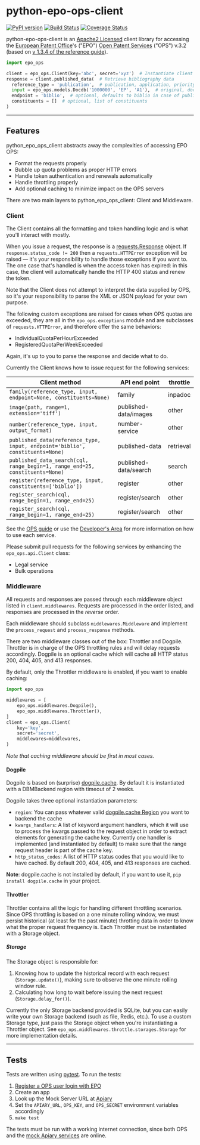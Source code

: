# python-epo-ops-client

[![PyPI version](http://img.shields.io/pypi/v/python-epo-ops-client.svg)](https://pypi.python.org/pypi/python-epo-ops-client)
[![Build Status](http://img.shields.io/travis/55minutes/python-epo-ops-client.svg)](https://travis-ci.org/55minutes/python-epo-ops-client)
[![Coverage Status](http://img.shields.io/coveralls/55minutes/python-epo-ops-client.svg)](https://coveralls.io/r/55minutes/python-epo-ops-client)

python-epo-ops-client is an [Apache2 Licensed][Apache license] client library for accessing the [European Patent Office][EPO]'s ("EPO") [Open Patent Services][OPS] ("OPS") v.3.2 (based on [v 1.3.4 of the reference guide][OPS guide]).

```python
import epo_ops

client = epo_ops.Client(key='abc', secret='xyz')  # Instantiate client
response = client.published_data(  # Retrieve bibliography data
  reference_type = 'publication',  # publication, application, priority
  input = epo_ops.models.Docdb('1000000', 'EP', 'A1'),  # original, docdb, epodoc
  endpoint = 'biblio',  # optional, defaults to biblio in case of published_data
  constituents = []  # optional, list of constituents
)
```

---

## Features

python_epo_ops_client abstracts away the complexities of accessing EPO OPS:

* Format the requests properly
* Bubble up quota problems as proper HTTP errors
* Handle token authentication and renewals automatically
* Handle throttling properly
* Add optional caching to minimize impact on the OPS servers

There are two main layers to python_epo_ops_client: Client and Middleware.

### Client

The Client contains all the formatting and token handling logic and is what you'll interact with mostly.

When you issue a request, the response is a [requests.Response][requests.Response] object. If `response.status_code != 200` then a `requests.HTTPError` exception will be raised — it's your responsibility to handle those exceptions if you want to. The one case that's handled is when the access token has expired: in this case, the client will automatically handle the HTTP 400 status and renew the token.

Note that the Client does not attempt to interpret the data supplied by OPS, so it's your responsibility to parse the XML or JSON payload for your own purpose.

The following custom exceptions are raised for cases when OPS quotas are exceeded, they are all in the `epo_ops.exceptions` module and are subclasses of `requests.HTTPError`, and therefore offer the same behaviors:

* IndividualQuotaPerHourExceeded
* RegisteredQuotaPerWeekExceeded

Again, it's up to you to parse the response and decide what to do.

Currently the Client knows how to issue request for the following services:

| Client method                                                                 | API end point         | throttle  |
|-------------------------------------------------------------------------------|-----------------------|-----------|
| `family(reference_type, input, endpoint=None, constituents=None)`             | family                | inpadoc   |
| `image(path, range=1, extension='tiff')`                                      | published-data/images | other     |
| `number(reference_type, input, output_format)`                                | number-service        | other     |
| `published_data(reference_type, input, endpoint='biblio', constituents=None)` | published-data        | retrieval |
| `published_data_search(cql, range_begin=1, range_end=25, constituents=None)`  | published-data/search | search    |
| `register(reference_type, input, constituents=['biblio'])`                    | register              | other     |
| `register_search(cql, range_begin=1, range_end=25)`                           | register/search       | other     |
| `register_search(cql, range_begin=1, range_end=25)`                           | register/search       | other     |

See the [OPS guide][] or use the [Developer's Area][] for more information on how to use each service.

Please submit pull requests for the following services by enhancing the `epo_ops.api.Client` class:

* Legal service
* Bulk operations


### Middleware

All requests and responses are passed through each middleware object listed in `client.middlewares`. Requests are processed in the order listed, and responses are processed in the *reverse* order.

Each middleware should subclass `middlewares.Middleware` and implement the `process_request` and `process_response` methods.

There are two middleware classes out of the box: Throttler and Dogpile.  Throttler is in charge of the OPS throttling rules and will delay requests accordingly. Dogpile is an optional cache which will cache all HTTP status 200, 404, 405, and 413 responses.

By default, only the Throttler middleware is enabled, if you want to enable caching:

```python
import epo_ops

middlewares = [
    epo_ops.middlewares.Dogpile(),
    epo_ops.middlewares.Throttler(),
]
client = epo_ops.Client(
    key='key',
    secret='secret',
    middlewares=middlewares,
)
```

*Note that caching middleware should be first in most cases.*

#### Dogpile

Dogpile is based on (surprise) [dogpile.cache][]. By default it is instantiated with a DBMBackend region with timeout of 2 weeks.

Dogpile takes three optional instantiation parameters:

* `region`: You can pass whatever valid [dogpile.cache Region][] you want to backend the cache
* `kwargs_handlers`: A list of keyword argument handlers, which it will use to process the kwargs passed to the request object in order to extract elements for generating the cache key.  Currently one handler is implemented (and instantiated by default) to make sure that the range request header is part of the cache key.
* `http_status_codes`: A list of HTTP status codes that you would like to have cached. By default 200, 404, 405, and 413 responses are cached.

**Note**: dogpile.cache is not installed by default, if you want to use it, `pip install dogpile.cache` in your project.

#### Throttler

Throttler contains all the logic for handling different throttling scenarios.  Since OPS throttling is based on a one minute rolling window, we must persist historical (at least for the past minute) throtting data in order to know what the proper request frequency is. Each Throttler must be instantiated with a Storage object.

##### Storage

The Storage object is responsible for:

1.  Knowing how to update the historical record with each request (`Storage.update()`), making sure to observe the one minute rolling window rule.
2.  Calculating how long to wait before issuing the next request (`Storage.delay_for()`).

Currently the only Storage backend provided is SQLite, but you can easily write your own Storage backend (such as file, Redis, etc.). To use a custom Storage type, just pass the Storage object when you're instantiating a Throttler object.  See `epo_ops.middlewares.throttle.storages.Storage` for more implementation details.

---

## Tests

Tests are written using [pytest][]. To run the tests:

1.  [Register a OPS user login with EPO][OPS registration]
2.  Create an app
3.  Look up the Mock Server URL at [Apiary][Apiary OPS]
3.  Set the `APIARY_URL`, `OPS_KEY`, and `OPS_SECRET` environment variables accordingly
4.  `make test`

The tests must be run with a working internet connection, since both OPS and the [mock Apiary services][Apiary OPS] are online.


[Apache license]: http://www.apache.org/licenses/LICENSE-2.0
[Apiary OPS]: http://docs.opsv31.apiary.io
[Developer's Area]: https://developers.epo.org/ops-v3-2/apis
[EPO]: http://epo.org
[OPS guide]: http://documents.epo.org/projects/babylon/eponet.nsf/0/F3ECDCC915C9BCD8C1258060003AA712/$FILE/ops_v3.2_documentation%20_version_1.3.4_en.pdf
[OPS registration]: https://developers.epo.org/user/register
[OPS]: http://www.epo.org/searching/free/ops.html
[Requests]: http://requests.readthedocs.org/en/latest/
[dogpile.cache Region]: http://dogpilecache.readthedocs.org/en/latest/api.html#module-dogpile.cache.region
[dogpile.cache]: https://bitbucket.org/zzzeek/dogpile.cache
[pytest]: http://pytest.org/latest/
[requests.Response]: http://requests.readthedocs.org/en/latest/user/advanced/#request-and-response-objects
